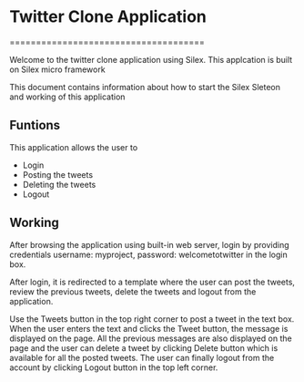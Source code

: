 # Twitter Clone Application
=====================================

Welcome to the twitter clone application using Silex. This applcation is
built on Silex micro framework

This document contains information about how to start the Silex Sleteon and 
working of this application

Funtions
--------

This application allows the user to 

- Login
- Posting the tweets
- Deleting the tweets
- Logout

Working
-------

After browsing the application using built-in web server, login by providing
credentials username: myproject, password: welcometotwitter in the login box.

After login, it is redirected to a template where the user can post the tweets, 
review the previous tweets, delete the tweets and logout from the 
application.

Use the Tweets button in the top right corner to post a tweet in the text box.
When the user enters the text and clicks the Tweet button, the message is 
displayed on the page. All the previous messages are also displayed on the page
and the user can delete a tweet by clicking Delete button which is available 
for all the posted tweets. The user can finally logout from the account by 
clicking Logout button in the top left corner.
